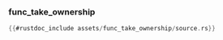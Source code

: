 ### func_take_ownership

```rust
{{#rustdoc_include assets/func_take_ownership/source.rs}}
```
<div class="flex-container vis_block" style="position:relative; margin-left:-75px; margin-right:-75px; display: none;">
	<object type="image/svg+xml" class="func_take_ownership code_panel" data="assets/func_take_ownership/vis_code.svg"></object>
	<object type="image/svg+xml" class="func_take_ownership tl_panel" data="assets/func_take_ownership/vis_timeline.svg" style="width: auto;" onmouseenter="helpers('func_take_ownership')"></object>
</div>